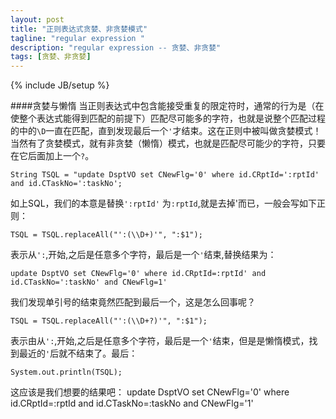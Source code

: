 ```yaml
---
layout: post
title: "正则表达式贪婪、非贪婪模式"
tagline: "regular expression "
description: "regular expression -- 贪婪、非贪婪"
tags: [贪婪、非贪婪]
---
```

{% include JB/setup %}

####贪婪与懒惰
  当正则表达式中包含能接受重复的限定符时，通常的行为是（在使整个表达式能得到匹配的前提下）匹配尽可能多的字符，也就是说整个匹配过程的中的`\D`一直在匹配，直到发现最后一个`'`才结束。这在正则中被叫做贪婪模式！ 当然有了贪婪模式，就有非贪婪（懒惰）模式，也就是匹配尽可能少的字符，只要在它后面加上一个`?`。

	String TSQL = "update DsptVO set CNewFlg='0' where id.CRptId=':rptId' and id.CTaskNo=':taskNo';

  如上SQL，我们的本意是替换`':rptId'` 为`:rptId`,就是去掉'而已，一般会写如下正则：

	TSQL = TSQL.replaceAll("':(\\D+)'", ":$1");
  表示从`':`,开始,之后是任意多个字符，最后是一个`'`结束,替换结果为：

	update DsptVO set CNewFlg='0' where id.CRptId=:rptId' and id.CTaskNo=':taskNo' and CNewFlg=1'
  我们发现单引号的结束竟然匹配到最后一个，这是怎么回事呢？

  

  	TSQL = TSQL.replaceAll("':(\\D+?)'", ":$1");
  表示由从`':`,开始,之后是任意多个字符，最后是一个`'`结束，但是是懒惰模式，找到最近的`'`后就不结束了。最后：

  	System.out.println(TSQL);
  这应该是我们想要的结果吧：
  	update DsptVO set CNewFlg='0' where id.CRptId=:rptId and id.CTaskNo=:taskNo and CNewFlg='1'

